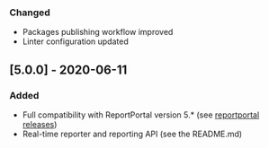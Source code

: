 ### Changed
- Packages publishing workflow improved
- Linter configuration updated

## [5.0.0] - 2020-06-11
### Added
- Full compatibility with ReportPortal version 5.* (see [reportportal releases](https://github.com/reportportal/reportportal/releases))
- Real-time reporter and reporting API (see the README.md)

